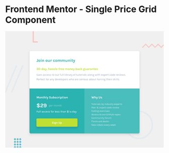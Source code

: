 # Frontend Mentor - Single Price Grid Component

![Design preview for the Huddle landing page with alternating feature blocks coding challenge](./design/desktop-preview.jpg)
